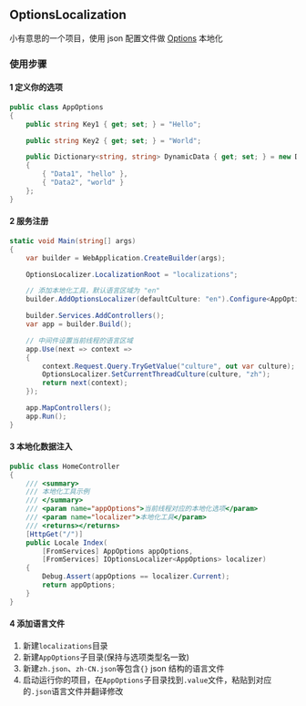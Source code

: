 ## OptionsLocalization
小有意思的一个项目，使用 json 配置文件做 [Options](https://learn.microsoft.com/zh-cn/dotnet/core/extensions/options) 本地化

### 使用步骤
#### 1 定义你的选项
```c#
public class AppOptions
{
    public string Key1 { get; set; } = "Hello";

    public string Key2 { get; set; } = "World";

    public Dictionary<string, string> DynamicData { get; set; } = new Dictionary<string, string>
    {
        { "Data1", "hello" },
        { "Data2", "world" }        
    };
}
```

#### 2 服务注册
```c#
static void Main(string[] args)
{
    var builder = WebApplication.CreateBuilder(args);

    OptionsLocalizer.LocalizationRoot = "localizations";

    // 添加本地化工具，默认语言区域为 "en"
    builder.AddOptionsLocalizer(defaultCulture: "en").Configure<AppOptions>();

    builder.Services.AddControllers();
    var app = builder.Build();

    // 中间件设置当前线程的语言区域
    app.Use(next => context =>
    {
        context.Request.Query.TryGetValue("culture", out var culture);
        OptionsLocalizer.SetCurrentThreadCulture(culture, "zh");
        return next(context);
    });

    app.MapControllers();
    app.Run();
} 
```


#### 3 本地化数据注入
```c#
public class HomeController
{
    /// <summary>
    /// 本地化工具示例
    /// </summary>
    /// <param name="appOptions">当前线程对应的本地化选项</param>
    /// <param name="localizer">本地化工具</param>
    /// <returns></returns>
    [HttpGet("/")]
    public Locale Index(
        [FromServices] AppOptions appOptions,
        [FromServices] IOptionsLocalizer<AppOptions> localizer)
    {
        Debug.Assert(appOptions == localizer.Current);
        return appOptions;
    }
}
```

#### 4 添加语言文件
1. 新建`localizations`目录
2. 新建`AppOptions`子目录(保持与选项类型名一致)
3. 新建`zh.json`、`zh-CN.json`等包含`{}` json 结构的语言文件
4. 启动运行你的项目，在`AppOptions`子目录找到`.value`文件，粘贴到对应的`.json`语言文件并翻译修改